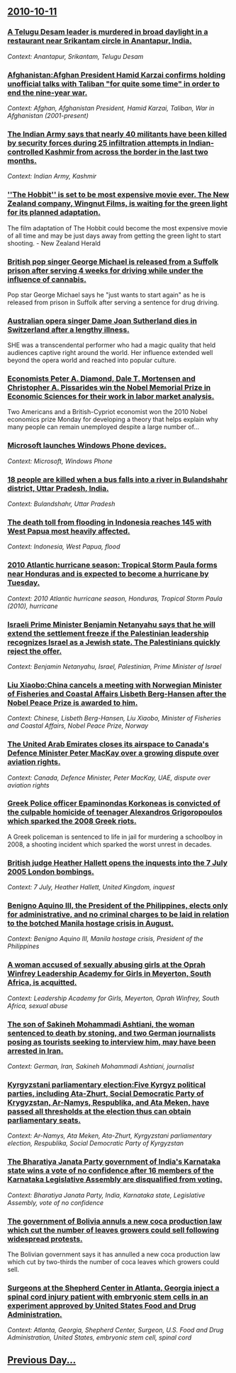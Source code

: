 ## [2010-10-11](/news/2010/10/11/index.md)

### [A Telugu Desam leader is murdered in broad daylight in a restaurant near Srikantam circle in Anantapur, India. ](/news/2010/10/11/a-telugu-desam-leader-is-murdered-in-broad-daylight-in-a-restaurant-near-srikantam-circle-in-anantapur-india.md)
_Context: Anantapur, Srikantam, Telugu Desam_

### [Afghanistan:Afghan President Hamid Karzai confirms holding unofficial talks with Taliban "for quite some time" in order to end the nine-year war. ](/news/2010/10/11/afghanistan-pafghan-president-hamid-karzai-confirms-holding-unofficial-talks-with-taliban-for-quite-some-time-in-order-to-end-the-nine-yea.md)
_Context: Afghan, Afghanistan President, Hamid Karzai, Taliban, War in Afghanistan (2001-present)_

### [The Indian Army says that nearly 40 militants have been killed by security forces during 25 infiltration attempts in Indian-controlled Kashmir from across the border in the last two months. ](/news/2010/10/11/the-indian-army-says-that-nearly-40-militants-have-been-killed-by-security-forces-during-25-infiltration-attempts-in-indian-controlled-kashm.md)
_Context: Indian Army, Kashmir_

### [''The Hobbit'' is set to be most expensive movie ever. The New Zealand company, Wingnut Films, is waiting for the green light for its planned adaptation. ](/news/2010/10/11/the-hobbit-is-set-to-be-most-expensive-movie-ever-the-new-zealand-company-wingnut-films-is-waiting-for-the-green-light-for-its-planne.md)
The film adaptation of The Hobbit could become the most expensive movie of all time and may be just days away from getting the green light to start shooting. - New Zealand Herald

### [British pop singer George Michael is released from a Suffolk prison after serving 4 weeks for driving while under the influence of cannabis. ](/news/2010/10/11/british-pop-singer-george-michael-is-released-from-a-suffolk-prison-after-serving-4-weeks-for-driving-while-under-the-influence-of-cannabis.md)
Pop star George Michael says he &quot;just wants to start again&quot; as he is released from prison in Suffolk after serving a sentence for drug driving.

### [Australian opera singer Dame Joan Sutherland dies in Switzerland after a lengthy illness. ](/news/2010/10/11/australian-opera-singer-dame-joan-sutherland-dies-in-switzerland-after-a-lengthy-illness.md)
SHE was a transcendental performer who had a magic quality that held audiences captive right around the world. Her influence extended well beyond the opera world and reached into popular culture.

### [Economists Peter A. Diamond, Dale T. Mortensen and Christopher A. Pissarides win the Nobel Memorial Prize in Economic Sciences for their work in labor market analysis. ](/news/2010/10/11/economists-peter-a-diamond-dale-t-mortensen-and-christopher-a-pissarides-win-the-nobel-memorial-prize-in-economic-sciences-for-their-wor.md)
Two Americans and a British-Cypriot economist won the 2010 Nobel economics prize Monday for developing a theory that helps explain why many people can remain unemployed despite a large number of...

### [Microsoft launches Windows Phone devices. ](/news/2010/10/11/microsoft-launches-windows-phone-devices.md)
_Context: Microsoft, Windows Phone_

### [18 people are killed when a bus falls into a river in Bulandshahr district, Uttar Pradesh, India. ](/news/2010/10/11/18-people-are-killed-when-a-bus-falls-into-a-river-in-bulandshahr-district-uttar-pradesh-india.md)
_Context: Bulandshahr, Uttar Pradesh_

### [The death toll from flooding in Indonesia reaches 145 with West Papua most heavily affected. ](/news/2010/10/11/the-death-toll-from-flooding-in-indonesia-reaches-145-with-west-papua-most-heavily-affected.md)
_Context: Indonesia, West Papua, flood_

### [2010 Atlantic hurricane season: Tropical Storm Paula forms near Honduras and is expected to become a hurricane by Tuesday. ](/news/2010/10/11/2010-atlantic-hurricane-season-tropical-storm-paula-forms-near-honduras-and-is-expected-to-become-a-hurricane-by-tuesday.md)
_Context: 2010 Atlantic hurricane season, Honduras, Tropical Storm Paula (2010), hurricane_

### [Israeli Prime Minister Benjamin Netanyahu says that he will extend the settlement freeze if the Palestinian leadership recognizes Israel as a Jewish state. The Palestinians quickly reject the offer. ](/news/2010/10/11/israeli-prime-minister-benjamin-netanyahu-says-that-he-will-extend-the-settlement-freeze-if-the-palestinian-leadership-recognizes-israel-as.md)
_Context: Benjamin Netanyahu, Israel, Palestinian, Prime Minister of Israel_

### [Liu Xiaobo:China cancels a meeting with Norwegian Minister of Fisheries and Coastal Affairs Lisbeth Berg-Hansen after the Nobel Peace Prize is awarded to him. ](/news/2010/10/11/liu-xiaobo-pchina-cancels-a-meeting-with-norwegian-minister-of-fisheries-and-coastal-affairs-lisbeth-berg-hansen-after-the-nobel-peace-prize.md)
_Context: Chinese, Lisbeth Berg-Hansen, Liu Xiaobo, Minister of Fisheries and Coastal Affairs, Nobel Peace Prize, Norway_

### [The United Arab Emirates closes its airspace to Canada's Defence Minister Peter MacKay over a growing dispute over aviation rights.](/news/2010/10/11/the-united-arab-emirates-closes-its-airspace-to-canada-s-defence-minister-peter-mackay-over-a-growing-dispute-over-aviation-rights.md)
_Context: Canada, Defence Minister, Peter MacKay, UAE, dispute over aviation rights_

### [Greek Police officer Epaminondas Korkoneas is convicted of the culpable homicide of teenager Alexandros Grigoropoulos which sparked the 2008 Greek riots. ](/news/2010/10/11/greek-police-officer-epaminondas-korkoneas-is-convicted-of-the-culpable-homicide-of-teenager-alexandros-grigoropoulos-which-sparked-the-2008.md)
A Greek policeman is sentenced to life in jail for murdering a schoolboy in 2008, a shooting incident which sparked the worst unrest in decades.

### [British judge Heather Hallett opens the inquests into the 7 July 2005 London bombings.  ](/news/2010/10/11/british-judge-heather-hallett-opens-the-inquests-into-the-7-july-2005-london-bombings.md)
_Context: 7 July, Heather Hallett, United Kingdom, inquest_

### [Benigno Aquino III, the President of the Philippines, elects only for administrative, and no criminal charges to be laid in relation to the botched Manila hostage crisis in August. ](/news/2010/10/11/benigno-aquino-iii-the-president-of-the-philippines-elects-only-for-administrative-and-no-criminal-charges-to-be-laid-in-relation-to-the.md)
_Context: Benigno Aquino III, Manila hostage crisis, President of the Philippines_

### [A woman accused of sexually abusing girls at the Oprah Winfrey Leadership Academy for Girls in Meyerton, South Africa, is acquitted. ](/news/2010/10/11/a-woman-accused-of-sexually-abusing-girls-at-the-oprah-winfrey-leadership-academy-for-girls-in-meyerton-south-africa-is-acquitted.md)
_Context: Leadership Academy for Girls, Meyerton, Oprah Winfrey, South Africa, sexual abuse_

### [The son of Sakineh Mohammadi Ashtiani, the woman sentenced to death by stoning, and two German journalists posing as tourists seeking to interview him, may have been arrested in Iran. ](/news/2010/10/11/the-son-of-sakineh-mohammadi-ashtiani-the-woman-sentenced-to-death-by-stoning-and-two-german-journalists-posing-as-tourists-seeking-to-int.md)
_Context: German, Iran, Sakineh Mohammadi Ashtiani, journalist_

### [Kyrgyzstani parliamentary election:Five Kyrgyz political parties, including Ata-Zhurt, Social Democratic Party of Krygyzstan, Ar-Namys, Respublika, and Ata Meken, have passed all thresholds at the election thus can obtain parliamentary seats. ](/news/2010/10/11/kyrgyzstani-parliamentary-election-pfive-kyrgyz-political-parties-including-ata-zhurt-social-democratic-party-of-krygyzstan-ar-namys-res.md)
_Context: Ar-Namys, Ata Meken, Ata-Zhurt, Kyrgyzstani parliamentary election, Respublika, Social Democratic Party of Kyrgyzstan_

### [The Bharatiya Janata Party government of India's Karnataka state wins a vote of no confidence after 16 members of the Karnataka Legislative Assembly are disqualified from voting. ](/news/2010/10/11/the-bharatiya-janata-party-government-of-india-s-karnataka-state-wins-a-vote-of-no-confidence-after-16-members-of-the-karnataka-legislative.md)
_Context: Bharatiya Janata Party, India, Karnataka state, Legislative Assembly, vote of no confidence_

### [The government of Bolivia annuls a new coca production law which cut the number of leaves growers could sell following widespread protests. ](/news/2010/10/11/the-government-of-bolivia-annuls-a-new-coca-production-law-which-cut-the-number-of-leaves-growers-could-sell-following-widespread-protests.md)
The Bolivian government says it has annulled a new coca production law which cut by two-thirds the number of coca leaves which growers could sell.

### [Surgeons at the Shepherd Center in Atlanta, Georgia inject a spinal cord injury patient with embryonic stem cells in an experiment approved by United States Food and Drug Administration. ](/news/2010/10/11/surgeons-at-the-shepherd-center-in-atlanta-georgia-inject-a-spinal-cord-injury-patient-with-embryonic-stem-cells-in-an-experiment-approved.md)
_Context: Atlanta, Georgia, Shepherd Center, Surgeon, U.S. Food and Drug Administration, United States, embryonic stem cell, spinal cord_

## [Previous Day...](/news/2010/10/10/index.md)


